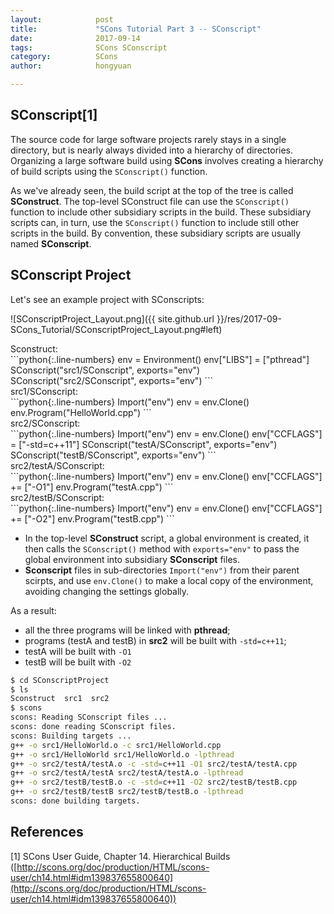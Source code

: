 ```yaml
---
layout:            post
title:             "SCons Tutorial Part 3 -- SConscript"
date:              2017-09-14
tags:              SCons SConscript
category:          SCons
author:            hongyuan

---
```


## SConscript[1]

The source code for large software projects rarely stays in a single directory, but is nearly always divided into a hierarchy of directories. Organizing a large software build using **SCons** involves creating a hierarchy of build scripts using the `SConscript()` function.

As we've already seen, the build script at the top of the tree is called **SConstruct**. The top-level SConstruct file can use the `SConscript()` function to include other subsidiary scripts in the build. These subsidiary scripts can, in turn, use the `SConscript()` function to include still other scripts in the build. By convention, these subsidiary scripts are usually named **SConscript**.


## SConscript Project

Let's see an example project with SConscripts:

![SConscriptProject_Layout.png]({{ site.github.url }}/res/2017-09-SCons_Tutorial/SConscriptProject_Layout.png#left)
<div style="clear:left"></div>

<div class="div-nm">Sconstruct:</div>
```python{:.line-numbers}
env = Environment()
env["LIBS"] = ["pthread"]
SConscript("src1/SConscript", exports="env")
SConscript("src2/SConscript", exports="env")
```

<div class="div-nm">src1/SConscript:</div>
```python{:.line-numbers}
Import("env")
env = env.Clone()
env.Program("HelloWorld.cpp")
```

<div class="div-nm">src2/SConscript:</div>
```python{:.line-numbers}
Import("env")
env = env.Clone()
env["CCFLAGS"] = ["-std=c++11"]
SConscript("testA/SConscript", exports="env")
SConscript("testB/SConscript", exports="env")
```

<div class="div-nm">src2/testA/SConscript:</div>
```python{:.line-numbers}
Import("env")
env = env.Clone()
env["CCFLAGS"] += ["-O1"]
env.Program("testA.cpp")
```

<div class="div-nm">src2/testB/SConscript:</div>
```python{:.line-numbers}
Import("env")
env = env.Clone()
env["CCFLAGS"] += ["-O2"]
env.Program("testB.cpp")
```

* In the top-level **SConstruct** script, a global environment is created, it then calls the `SConscript()` method with `exports="env"` to pass the global environment into subsidiary **SConscript** files.
* **Sconscript** files in sub-directories `Import("env")` from their parent scirpts, and use `env.Clone()` to make a local copy of the environment, avoiding changing the settings globally.

As a result:

 * all the three programs will be linked with **pthread**;
 * programs (testA and testB) in **src2** will be built with `-std=c++11`;
 * testA will be built with `-O1`
 * testB will be built with `-O2`

```bash
$ cd SConscriptProject
$ ls
Sconstruct  src1  src2
$ scons
scons: Reading SConscript files ...
scons: done reading SConscript files.
scons: Building targets ...
g++ -o src1/HelloWorld.o -c src1/HelloWorld.cpp
g++ -o src1/HelloWorld src1/HelloWorld.o -lpthread
g++ -o src2/testA/testA.o -c -std=c++11 -O1 src2/testA/testA.cpp
g++ -o src2/testA/testA src2/testA/testA.o -lpthread
g++ -o src2/testB/testB.o -c -std=c++11 -O2 src2/testB/testB.cpp
g++ -o src2/testB/testB src2/testB/testB.o -lpthread
scons: done building targets.

```

## References
[1] SCons User Guide, Chapter 14. Hierarchical Builds ([http://scons.org/doc/production/HTML/scons-user/ch14.html#idm139837655800640](http://scons.org/doc/production/HTML/scons-user/ch14.html#idm139837655800640))